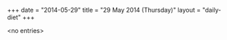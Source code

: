 +++
date = "2014-05-29"
title = "29 May 2014 (Thursday)"
layout = "daily-diet"
+++


\<no entries\>

